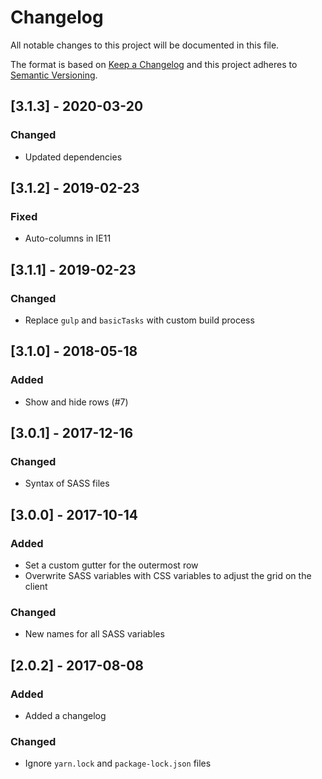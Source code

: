 # Changelog

All notable changes to this project will be documented in this file.

The format is based on [Keep a Changelog](http://keepachangelog.com/en/1.0.0/) and this project adheres to [Semantic Versioning](http://semver.org/spec/v2.0.0.html).

## [3.1.3] - 2020-03-20

### Changed

- Updated dependencies

## [3.1.2] - 2019-02-23

### Fixed

- Auto-columns in IE11

## [3.1.1] - 2019-02-23

### Changed

- Replace `gulp` and `basicTasks` with custom build process

## [3.1.0] - 2018-05-18

### Added

- Show and hide rows (#7)

## [3.0.1] - 2017-12-16

### Changed

- Syntax of SASS files

## [3.0.0] - 2017-10-14

### Added

- Set a custom gutter for the outermost row
- Overwrite SASS variables with CSS variables to adjust the grid on the client

### Changed

- New names for all SASS variables

## [2.0.2] - 2017-08-08

### Added

- Added a changelog

### Changed

- Ignore `yarn.lock` and `package-lock.json` files